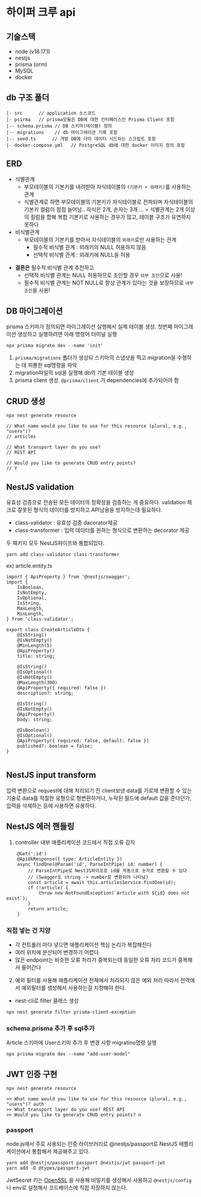 # 하이퍼 크루 api

## 기술스택

-   node (v18.17.1)
-   nestjs
-   prisma (orm)
-   MySQL
-   docker

## db 구조 폴더

```
|- src      // application 소스코드
|- psirma   // prisma모듈은 DB에 대한 인터페이스인 Prisma Client 포함
|-- schema.prisma // DB 스키마(테이블) 정의
|-- migrations    // db 마이그레이션 기록 포함
|-- seed.ts      // 개발 DB에 더미 데이터 시드하는 스크립트 포함
|- docker-compose.yml   // PostgreSQL db에 대한 docker 이미지 정의 포함
```

## ERD

-   식별관계
    -   부모테이블의 기본키를 내려받아 자식테이블의 `(기본키 + 외래키)`를 사용하는 관계
    -   식별관계로 하면 부모테이블의 기본키가 자식테이블로 전파되며 자식테이블의 기본키 컬럼이 점점 늘어남.. 자식은 2개, 손자는 3개 ...
        = 식별관계는 2개 이상의 컬럼을 합해 복합 기본키로 사용하는 경우가 많고, 테이블 구조가 유연하지 못하다
-   비식별관계
    -   부모테이블의 기본키를 받아서 자식테이블의 `외래키`로만 사용하는 관계
        -   필수적 비식별 관계 : 외래키의 NULL 허용하지 않음
        -   선택적 비식별 관계 : 외래키에 NULL을 허용

*   **결론은** 필수적 비식별 관계 추천하고
    -   선택적 비식별 관계는 NULL 허용하므로 조인할 경우 `외부 조인`으로 사용!
    -   필수적 비식별 관계는 NOT NULL로 항상 관계가 있다는 것을 보장하므로 `내부 조인`을 사용!

## DB 마이그레이션

prisma 스키마가 정의되면 마이그레이션 실행해서 실제 테이블 생성.
첫번째 마이그레이션 생성하고 실행하려면 아래 명령어 터미널 실행

```
npx prisma migrate dev --name 'init'
```

1. `prisma/migrations` 폴더가 생성되 스키마의 스냅샷을 찍고 migration을 수행하는 데 피룡한 sql명령을 파악
2. migration파일의 sql을 실행해 db의 기본 테이블 생성
3. prisma client 생성. `@prisma/client` 가 dependencies에 추가되어야 함

## CRUD 생성

```
npx nest generate resource

// What name would you like to use for this resource (plural, e.g., "users")?
// articles

// What transport layer do you use?
// REST API

// Would you like to generate CRUD entry points?
// Y

```

## NestJS validation

유효성 검증으로 전송된 모든 데이터의 정확성을 검증하는 게 중요하다. validation 체크로 잘못된 형식의 데이터를 방지하고 API남용을 방지하는데 필요하다.

-   class-validator : 유효성 검증 dacorator제공
-   class-transformer : 입력 데이터를 원하는 형식으로 변환하는 decorator 제공

두 패키지 모두 NestJS파이프와 통합되있다.

```
yarn add class-validator class-transformer
```

ex) article.entity.ts

```
import { ApiProperty } from '@nestjs/swagger';
import {
    IsBoolean,
    IsNotEmpty,
    IsOptional,
    IsString,
    MaxLength,
    MinLength,
} from 'class-validator';

export class CreateArticleDto {
    @IsString()
    @IsNotEmpty()
    @MinLength(5)
    @ApiProperty()
    title: string;

    @IsString()
    @IsOptional()
    @IsNotEmpty()
    @MaxLength(300)
    @ApiProperty({ required: false })
    description?: string;

    @IsString()
    @IsNotEmpty()
    @ApiProperty()
    body: string;

    @IsBoolean()
    @IsOptional()
    @ApiProperty({ required: false, default: false })
    published?: boolean = false;
}


```

## NestJS input transform

입력 변환으로 request에 대해 처리되기 전 client보낸 data를 가로채 변환할 수 있는 기술로 data를 적절한 유형으로 형변환하거나, 누락된 필드에 default 값을 준다던가, 입력을 삭제하는 등에 사용하면 유용하다.

## NestJS 에러 핸들링

1. controller 내부 애플리케이션 코드에서 직접 오류 감지

```
    @Get(':id')
    @ApiOkResponse({ type: ArticleEntity })
    async findOne(@Param('id', ParseIntPipe) id: number) {
        // ParseIntPipe로 NestJS파이프로 id를 자동으로 숫자로 변환할 수 있다
        // (Swagger도 string -> number로 변환되어 나타남)
        const article = await this.articlesService.findOne(id);
        if (!article) {
            throw new NotFoundException(`Article with ${id} does not exist`);
        }
        return article;
    }

```

### 직접 넣는 건 지양

-   각 컨트롤러 마다 넣으면 애플리케이션 핵심 논리가 복잡해진다
-   여러 위치에 분산되어 변경하기 어렵다
-   많은 endpoint는 비슷한 오류 처리가 중복되는데 동일한 오류 처리 코드가 중복해서 들어간다

2. 예외 필터를 사용해 애플리케이션 전체에서 처리되지 않은 예외 처리
   따라서 전역에서 예외필터를 생성해서 사용하는걸 지향해야 한다.

-   nest-cli로 filter 클래스 생성

```
npx nest generate filter prisma-client-exception

```

### schema.prisma 추가 후 sql추가

Article 스키마에 User스키마 추가 후 변경 사항 migratino명령 실행

```
npx prisma migrate dev --name "add-user-model"
```

## JWT 인증 구현

```
npx nest generate resource

>> What name would you like to use for this resource (plural, e.g., "users")? auth
>> What transport layer do you use? REST API
>> Would you like to generate CRUD entry points? n
```

### passport

node.js에서 주로 사용되는 인증 라이브러리로 @nestjs/passport로 NestJS 애플리케이션에서 통합해서 제공해주고 있다.

```
yarn add @nestjs/passport passport @nestjs/jwt passport-jwt
yarn add -D @types/passport-jwt
```

JwtSecret 키는 [OpenSSL](https://larsgraubner.com/openssl-secrets/) 을 사용해 비밀키를 생성해서 사용하고 `@nestjs/config` 나 env로 설정해서 코드베이스에 직접 저장하지 않는다.

